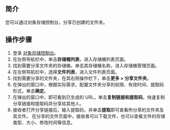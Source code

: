 ## 简介

您可以通过对象存储控制台，分享已创建的文件夹。

## 操作步骤

1. 登录 [对象存储控制台](https://console.cloud.tencent.com/cos5)。
2. 在左侧导航栏中，单击**存储桶列表**，进入存储桶列表页面。
3. 找到需要分享文件夹的存储桶，单击其存储桶名称，进入存储桶管理页面。
4. 在左侧导航栏中，选择**文件列表**，进入文件列表页面。
5. 找到需要分享的文件夹，在其右侧操作栏下，单击**更多 > 分享文件夹**。
6. 在弹出的窗口中，根据实际需求，配置文件夹分享的权限、有效时间、提取码形式，单击**确定**。
7. 在弹出的窗口中，即可看到已生成的 URL，单击**复制链接和提取码**，快速复制分享链接和提取码并分享给其他人。
8. 接收者打开分享链接后，输入提取码，并单击**提取**即可查看所分享的文件夹及其文件。
在分享的文件页面中，接收者可以下载文件，也可以查看文件的存储类型、大小、修改时间等信息。
